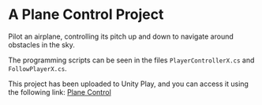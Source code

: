 # A Plane Control Project

Pilot an airplane, controlling its pitch up and down to navigate around obstacles in the sky.

The programming scripts can be seen in the files `PlayerControllerX.cs` and `FollowPlayerX.cs`.

This project has been uploaded to Unity Play, and you can access it using the following link: [Plane Control](https://play.unity.com/mg/other/planecontrol)

